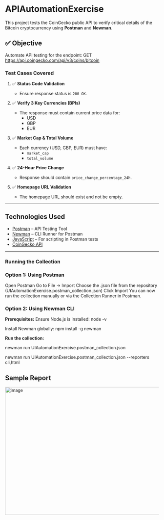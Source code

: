 # APIAutomationExercise
This project tests the CoinGecko public API to verify critical details of the Bitcoin cryptocurrency using **Postman** and **Newman**.

## ✅ Objective

Automate API testing for the endpoint:
GET https://api.coingecko.com/api/v3/coins/bitcoin


### Test Cases Covered

1. ✅ **Status Code Validation**
   - Ensure response status is `200 OK`.

2. ✅ **Verify 3 Key Currencies (BPIs)**
   - The response must contain current price data for:
     - USD
     - GBP
     - EUR

3. ✅ **Market Cap & Total Volume**
   - Each currency (USD, GBP, EUR) must have:
     - `market_cap`
     - `total_volume`

4. ✅ **24-Hour Price Change**
   - Response should contain `price_change_percentage_24h`.

5. ✅ **Homepage URL Validation**
   - The homepage URL should exist and not be empty.

---

## Technologies Used

- [Postman](https://www.postman.com/) – API Testing Tool
- [Newman](https://www.npmjs.com/package/newman) – CLI Runner for Postman
- [JavaScript](https://developer.mozilla.org/en-US/docs/Web/JavaScript) – For scripting in Postman tests
- [CoinGecko API](https://www.coingecko.com/en/api/documentation)

---

### Running the Collection
### Option 1: Using Postman
Open Postman
Go to File → Import
Choose the .json file from the repository (UIAutomationExercise.postman_collection.json)
Click Import
You can now run the collection manually or via the Collection Runner in Postman.

### Option 2: Using Newman CLI
**Prerequisites:**
Ensure Node.js is installed:
node -v

Install Newman globally:
npm install -g newman

**Run the collection:**

newman run UIAutomationExercise.postman_collection.json

newman run UIAutomationExercise.postman_collection.json --reporters cli,html

## Sample Report

<img width="788" height="417" alt="image" src="https://github.com/user-attachments/assets/575e987e-3279-4f5e-a2eb-aa9d38760ac8" />



